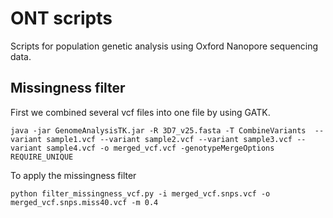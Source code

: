 # ONT scripts
Scripts for population genetic analysis using Oxford Nanopore sequencing data.
## Missingness filter
First we combined several vcf files into one file by using GATK.

```java -jar GenomeAnalysisTK.jar -R 3D7_v25.fasta -T CombineVariants  --variant sample1.vcf --variant sample2.vcf --variant sample3.vcf --variant sample4.vcf -o merged_vcf.vcf -genotypeMergeOptions REQUIRE_UNIQUE ```

To apply the missingness filter

```python filter_missingness_vcf.py -i merged_vcf.snps.vcf -o merged_vcf.snps.miss40.vcf -m 0.4```
